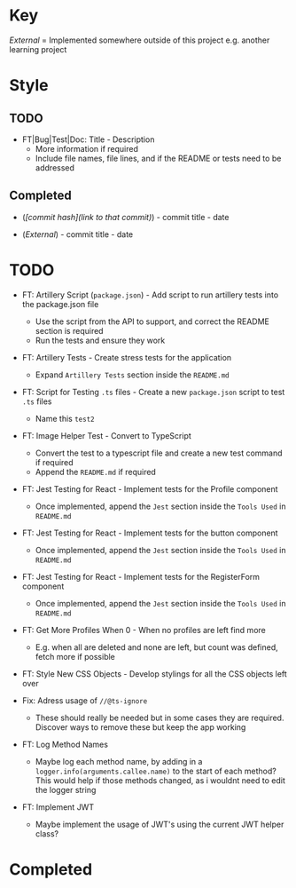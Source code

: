 # Key

*External* = Implemented somewhere outside of this project e.g. another learning project

# Style

## TODO

* FT|Bug|Test|Doc: Title - Description
    * More information if required
    * Include file names, file lines, and if the README or tests need to be addressed

## Completed

* (*[commit hash](link to that commit)*) - commit title - date

* (*External*) - commit title - date

# TODO

* FT: Artillery Script (`package.json`) - Add script to run artillery tests into the package.json file
    * Use the script from the API to support, and correct the README section is required
    * Run the tests and ensure they work

* FT: Artillery Tests - Create stress tests for the application
    * Expand `Artillery Tests` section inside the `README.md`

* FT: Script for Testing `.ts` files - Create a new `package.json` script to test `.ts` files
    * Name this `test2`

* FT: Image Helper Test - Convert to TypeScript
    * Convert the test to a typescript file and create a new test command if required
    * Append the `README.md` if required

* FT: Jest Testing for React - Implement tests for the Profile component
    * Once implemented, append the `Jest` section inside the `Tools Used` in `README.md`

* FT: Jest Testing for React - Implement tests for the button component
    * Once implemented, append the `Jest` section inside the `Tools Used` in `README.md`

* FT: Jest Testing for React - Implement tests for the RegisterForm component
    * Once implemented, append the `Jest` section inside the `Tools Used` in `README.md`

* FT: Get More Profiles When 0 - When no profiles are left find more
    * E.g. when all are deleted and none are left, but count was defined, fetch more if possible

* FT: Style New CSS Objects - Develop stylings for all the CSS objects left over

* Fix: Adress usage of `//@ts-ignore`
    * These should really be needed but in some cases they are required. Discover ways to remove these but keep the app working

* FT: Log Method Names
    * Maybe log each method name, by adding in a `logger.info(arguments.callee.name)` to the start of each method? This would help if those methods changed, as i wouldnt need to edit the logger string

* FT: Implement JWT
    * Maybe implement the usage of JWT's using the current JWT helper class?

# Completed